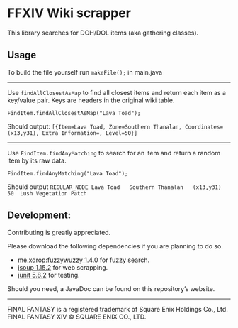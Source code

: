 # FFXIV Wiki scrapper
This library searches for DOH/DOL items (aka gathering classes).

## Usage
To build the file yourself run `makeFile();` in main.java

---

Use `findAllClosestAsMap` to find all closest items and return each item as a key/value pair. 
Keys are headers in the original wiki table.

```
FindItem.findAllClosestAsMap("Lava Toad");
```
Should output: `[{Item=Lava Toad, Zone=Southern Thanalan, Coordinates=(x13,y31), Extra Information=, Level=50}]`

---

Use `FindItem.findAnyMatching` to search for an item and return a random item by its raw data.
```
FindItem.findAnyMatching("Lava Toad"); 
```
Should output `REGULAR_NODE	Lava Toad	Southern Thanalan	(x13,y31)		50	Lush Vegetation Patch`

## Development:
Contributing is greatly appreciated.

Please download the following dependencies if you are planning to do so.
- [me.xdrop:fuzzywuzzy 1.4.0](https://github.com/xdrop/fuzzywuzzy) for fuzzy search.
- [jsoup 1.15.2](https://jsoup.org/) for web scrapping.
- [junit 5.8.2](https://github.com/junit-team/junit5) for testing.

Should you need, a JavaDoc can be found on this repository’s website.

---
FINAL FANTASY is a registered trademark of Square Enix Holdings Co., Ltd.<br />
FINAL FANTASY XIV © SQUARE ENIX CO., LTD.
